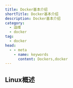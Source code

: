 ```yaml
---
title: Docker基本介绍
shortTitle: Docker基本介绍
description: Docker基本介绍
category:
  - 运维
  - docker
tag:
  - docker
head:
  - - meta
    - name: keywords
      content: Dockers,docker
---
```


## Linux概述